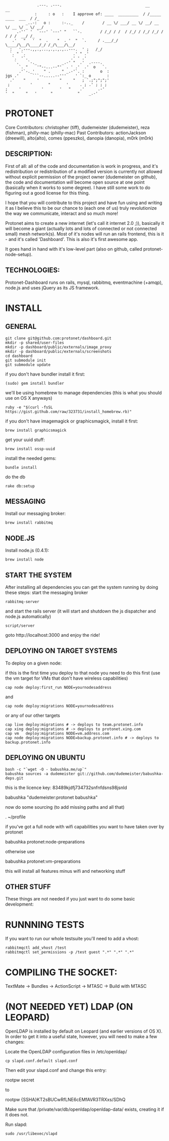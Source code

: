                   .---. .---.                                     __                   __ 
                 :     : o   :    I approve of: ____  _________  / /_____  ____  ___  / /_
             _..-:   o :     :-.._    /        / __ \/ ___/ __ \/ __/ __ \/ __ \/ _ \/ __/
         .-''  '  `---' `---' "   ``-.        / /_/ / /  / /_/ / /_/ /_/ / / / /  __/ /_  
       .'   "   '  "  .    "  . '  "  `.     / .___/_/   \____/\__/\____/_/ /_/\___/\__/  
      :   '.---.,,.,...,.,.,.,..---.  ' ;   /_/
      `. " `.                     .' " .'  
       `.  '`.                   .' ' .'   
        `.    `-._           _.-' "  .'  .----.
          `. "    '"--...--"'  . ' .'  .'  o   `.
          .'`-._'    " .     " _.-'`. :       o  :
    jgs .'      ```--.....--'''    ' `:_ o       :
      .'    "     '         "     "   ; `.;";";";'
     ;         '       "       '     . ; .' ; ; ;
    ;     '         '       '   "    .'      .-'
    '  "     "   '      "           "    _.-' 

PROTONET
========

Core Contributors: christopher (tiff), dudemeister (dudemeister), reza (fishman), philly-mac (philly-mac)
Past Contributors: actionJackson (dreewill), alto(alto), comes (ppeszko), danopia (danopia), m0rk (m0rk)

DESCRIPTION:
------------

First of all: all of the code and documentation is work in progress, and it's redistribution or redistribution of a modified version is currently not allowed without explicit permission of the project owner (dudemeister on github), the code and documentation *will* become open source at one point (basically when it works to some degree). I have still some work to do figuring out a good license for this thing.

I hope that you will contribute to this project and have fun using and writing it as I believe this to be our chance to (each one of us) truly revolutionize the way we communicate, interact and so much more!

Protonet aims to create a new internet (let's call it internet 2.0 ;)), basically it will become a giant (actually lots and lots of connected or not connected small) mesh network(s). Most of it's nodes will run an rails frontend, this is it - and it's called 'Dashboard'. This is also it's first awesome app.

It goes hand in hand with it's low-level part (also on github, called protonet-node-setup).
 
TECHNOLOGIES:
-------------

Protonet-Dashboard runs on rails, mysql, rabbitmq, eventmachine (+amqp), node.js and uses jQuery as its JS framework.


INSTALL
=======

GENERAL
-------
    git clone git@github.com:protonet/dashboard.git
    mkdir -p shared/user-files
    mkdir -p dashboard/public/externals/image_proxy
    mkdir -p dashboard/public/externals/screenshots
    cd dashboard
    git submodule init
    git submodule update

if you don't have bundler install it first:

    (sudo) gem install bundler

we'll be using homebrew to manage dependencies (this is what you should use on OS X anyways)

    ruby -e "$(curl -fsSL https://gist.github.com/raw/323731/install_homebrew.rb)"

if you don't have imagemagick or graphicsmagick, install it first:

    brew install graphicsmagick

get your uuid stuff:

    brew install ossp-uuid

install the needed gems:

    bundle install

do the db

    rake db:setup

MESSAGING
---------

Install our messaging broker:

    brew install rabbitmq

NODE.JS
-------

Install node.js (0.4.1):

    brew install node

START THE SYSTEM
----------------

After installing all dependencies you can get the system running by doing these steps:
start the messaging broker

    rabbitmq-server

and start the rails server (it will start and shutdown the js dispatcher and node.js automatically)

    script/server

goto http://localhost:3000 and enjoy the ride!

DEPLOYING ON TARGET SYSTEMS
---------------------------

To deploy on a given node:

if this is the first time you deploy to that node you need to do this first (use the vm target for VMs that don't have wireless capabilities)

    cap node deploy:first_run NODE=yournodesaddress
    
and

    cap node deploy:migrations NODE=yournodesaddress

or any of our other targets

    cap live deploy:migrations # -> deploys to team.protonet.info
    cap xing deploy:migrations # -> deploys to protonet.xing.com
    cap vm   deploy:migrations NODE=vm.address.com
    cap node deploy:migrations NODE=backup.protonet.info # -> deploys to backup.protonet.info

DEPLOYING ON UBUNTU
------------------

    bash -c "`wget -O - babushka.me/up`"
    babushka sources -a dudemeister git://github.com/dudemeister/babushka-deps.git

this is the licence key: 83489kjdfj734732snfnfdsns98jsnld

  babushka "dudemeister:protonet babushka"

now do some sourcing (to add missing paths and all that)

  . ~/profile

if you've got a full node with wifi capabilities you want to have taken over by protonet

  babushka protonet:node-preparations

otherwise use

  babushka protonet:vm-preparations

this will install all features minus wifi and networking stuff

OTHER STUFF
-----------
These things are not needed if you just want to do some basic development:

RUNNNING TESTS
==============

If you want to run our whole testsuite you'll need to add a vhost:

    rabbitmqctl add_vhost /test
    rabbitmqctl set_permissions -p /test guest ".*" ".*" ".*"

COMPILING THE SOCKET:
=====================

TextMate -> Bundles -> ActionScript -> MTASC -> Build with MTASC

(NOT NEEDED YET) LDAP (ON LEOPARD)
==================================

OpenLDAP is installed by default on Leopard (and earlier versions of OS X). In order to get it into a useful state, however, you will need to make a few changes:

Locate the OpenLDAP configuration files in /etc/openldap/

    cp slapd.conf.default slapd.conf

Then edit your slapd.conf and change this entry:

rootpw          secret

to

rootpw          {SSHA}KT2sBUCwRfLNE6cEMfAVR3TRXxs/SDhQ

Make sure that /private/var/db/openldap/openldap-data/ exists, creating it if it does not.

Run slapd:

    sudo /usr/libexec/slapd